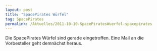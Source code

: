 ```yaml
---
layout: post
title: "SpacePirates Würfel"
tag: SpacePirates
permalink: /Aktuelles/2011-10-10-SpacePiratesWuerfel-spacepirates
---
```


Die SpacePirates Würfel sind gerade eingetroffen. Eine Mail an die Vorbesteller geht demnächst heraus.

